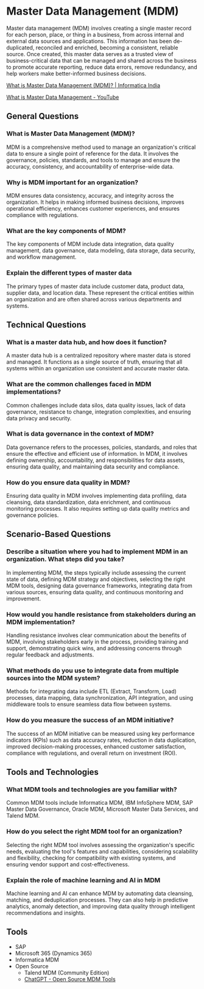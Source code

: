 # Master Data Management (MDM)

Master data management (MDM) involves creating a single master record for each person, place, or thing in a business, from across internal and external data sources and applications. This information has been de-duplicated, reconciled and enriched, becoming a consistent, reliable source. Once created, this master data serves as a trusted view of business-critical data that can be managed and shared across the business to promote accurate reporting, reduce data errors, remove redundancy, and help workers make better-informed business decisions.

[What is Master Data Management (MDM)? | Informatica India](https://www.informatica.com/in/resources/articles/what-is-master-data-management.html)

[What is Master Data Management - YouTube](https://www.youtube.com/watch?v=l83bkKJh1wM)

## General Questions

### What is Master Data Management (MDM)?

MDM is a comprehensive method used to manage an organization's critical data to ensure a single point of reference for the data. It involves the governance, policies, standards, and tools to manage and ensure the accuracy, consistency, and accountability of enterprise-wide data.

### Why is MDM important for an organization?

MDM ensures data consistency, accuracy, and integrity across the organization. It helps in making informed business decisions, improves operational efficiency, enhances customer experiences, and ensures compliance with regulations.

### What are the key components of MDM?

The key components of MDM include data integration, data quality management, data governance, data modeling, data storage, data security, and workflow management.

### Explain the different types of master data

The primary types of master data include customer data, product data, supplier data, and location data. These represent the critical entities within an organization and are often shared across various departments and systems.

## Technical Questions

### What is a master data hub, and how does it function?

A master data hub is a centralized repository where master data is stored and managed. It functions as a single source of truth, ensuring that all systems within an organization use consistent and accurate master data.

### What are the common challenges faced in MDM implementations?

Common challenges include data silos, data quality issues, lack of data governance, resistance to change, integration complexities, and ensuring data privacy and security.

### What is data governance in the context of MDM?

Data governance refers to the processes, policies, standards, and roles that ensure the effective and efficient use of information. In MDM, it involves defining ownership, accountability, and responsibilities for data assets, ensuring data quality, and maintaining data security and compliance.

### How do you ensure data quality in MDM?

Ensuring data quality in MDM involves implementing data profiling, data cleansing, data standardization, data enrichment, and continuous monitoring processes. It also requires setting up data quality metrics and governance policies.

## Scenario-Based Questions

### Describe a situation where you had to implement MDM in an organization. What steps did you take?

In implementing MDM, the steps typically include assessing the current state of data, defining MDM strategy and objectives, selecting the right MDM tools, designing data governance frameworks, integrating data from various sources, ensuring data quality, and continuous monitoring and improvement.

### How would you handle resistance from stakeholders during an MDM implementation?

Handling resistance involves clear communication about the benefits of MDM, involving stakeholders early in the process, providing training and support, demonstrating quick wins, and addressing concerns through regular feedback and adjustments.

### What methods do you use to integrate data from multiple sources into the MDM system?

Methods for integrating data include ETL (Extract, Transform, Load) processes, data mapping, data synchronization, API integration, and using middleware tools to ensure seamless data flow between systems.

### How do you measure the success of an MDM initiative?

The success of an MDM initiative can be measured using key performance indicators (KPIs) such as data accuracy rates, reduction in data duplication, improved decision-making processes, enhanced customer satisfaction, compliance with regulations, and overall return on investment (ROI).

## Tools and Technologies

### What MDM tools and technologies are you familiar with?

Common MDM tools include Informatica MDM, IBM InfoSphere MDM, SAP Master Data Governance, Oracle MDM, Microsoft Master Data Services, and Talend MDM.

### How do you select the right MDM tool for an organization?

Selecting the right MDM tool involves assessing the organization's specific needs, evaluating the tool's features and capabilities, considering scalability and flexibility, checking for compatibility with existing systems, and ensuring vendor support and cost-effectiveness.

### Explain the role of machine learning and AI in MDM

Machine learning and AI can enhance MDM by automating data cleansing, matching, and deduplication processes. They can also help in predictive analytics, anomaly detection, and improving data quality through intelligent recommendations and insights.

## Tools

- SAP
- Microsoft 365 (Dynamics 365)
- Informatica MDM
- Open Source
	- Talend MDM (Community Edition)
	- [ChatGPT - Open Source MDM Tools](https://chatgpt.com/share/68078cd3-6618-8008-aa41-916902d4f499)

